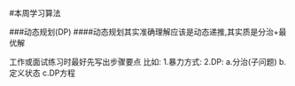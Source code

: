 #本周学习算法

###动态规划(DP)
####动态规划其实准确理解应该是动态递推,其实质是分治+最优解

工作或面试练习时最好先写出步骤要点
比如:
1.暴力方式:
2.DP:
a.分治(子问题)
b.定义状态
c.DP方程
